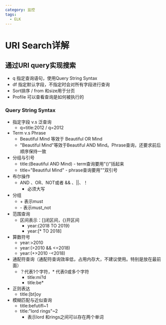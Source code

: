 ```yaml
---
category: 监控
tags:
  - ELK
---
```


# URI Search详解

## 通过URI query实现搜索

* q 指定查询语句，使用Query String Syntax
* df 指定默认字段，不指定时会对所有字段进行查询
* Sort排序 / from 和size用于分页
* Profile 可以查看查询是如何被执行的

### Query String Syntax

* 指定字段 v.s 泛查询
  * q=title:2012  /   q=2012
* Term v.s Phrase
  * Beautiful Mind 等效于 Beautiful OR Mind
  * "Beautiful Mind"等效于Beautiful AND Mind。Phrase查询，还要求前后顺序保持一致
* 分组与引号
  * title:(Beautiful AND Mind)   - term查询要用"()"括起来
  * title="Beautiful Mind" - phrase查询要用""双引号
* 布尔操作
  * AND 、OR、NOT或者 && 、||、！
    * 必须大写
* 分组
  * \+ 表示must
  * \- 表示must_not
* 范围查询
  * 区间表示：[]闭区间，{}开区间
    * year:{2018 TO 2019}
    * year:[* TO 2018]
* 算数符号
  * year:>2010
  * year:(>2010 && <=2018)
  * year:(+>2010 -<2018)
* 通配符查询（通配符查询效率低，占用内存大，不建议使用。特别是放在最前面）
  * ？代表1个字符，* 代表0或多个字符
    * title:mi?d
    * title:be*
* 正则表达
  * title:[bt]oy
* 模糊匹配与近似查询
  * title:befutifl~1
  * title:"lord rings"~2
    * 表示lord 和rings之间可以存在两个单词

